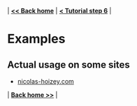 | **[<< Back home](/images-responsiver/#documentation)** | **[< Tutorial step 6](/images-responsiver/tutorial-06-even-better-responsive-images.html)** |

# Examples

## Actual usage on some sites

- [nicolas-hoizey.com](/images-responsiver/nicolashoizeycom.html)

| **[Back home >>](/images-responsiver/#documentation)** |